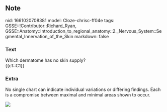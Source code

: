 ## Note
nid: 1661020708381
model: Cloze-chrisc-ff04e
tags: GSSE::!Contributor::Richard_Ryan, GSSE::Anatomy::Introduction_to_regional_anatomy::2._Nervous_System::Segmental_Innervation_of_the_Skin
markdown: false

### Text
<div class="toggle">
  Which dermatome has no skin supply?
</div>
<div class="toggle">
  {{c1::C1}}
</div>

### Extra
<p class="" id="0afc8b68-8e64-4e30-9be0-591f9366249d">No single
chart can indicate individual variations or differing findings.
Each is a compromise between maximal and minimal areas shown to
occur.
<p class="" id="0afc8b68-8e64-4e30-9be0-591f9366249d"><img src= 
"Grant_1962_663.png">
